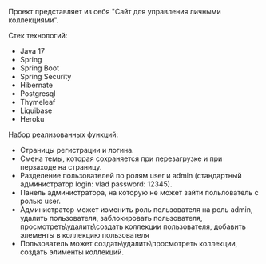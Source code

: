 Проект представляет из себя "Сайт для управления личными коллекциями".

Стек технологий:
 - Java 17
 - Spring
 - Spring Boot
 - Spring Security
 - Hibernate
 - Postgresql
 - Thymeleaf
 - Liquibase
 - Heroku
 
Набор реализованных функций:
  - Страницы регистрации и логина.
  - Смена темы, которая сохраняется при перезагрузке и при перзаходе на страницу.
  - Разделение пользователей по ролям user и admin (стандартный администратор login: vlad password: 12345).
  - Панель администратора, на которую не может зайти польлователь с ролью user.
  - Администратор может изменить роль пользователя на роль admin, удалить пользователя, заблокировать пользователя, просмотреть\удалить\создать коллекции пользователя, добавить элементы в коллекцию пользователя 
  - Пользователь может создать\удалить\просмотреть коллекции, создать элименты коллекций.
